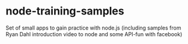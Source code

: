 node-training-samples
=====================

Set of small apps to gain practice with node.js (including samples from Ryan Dahl introduction video to node and some API-fun with facebook)